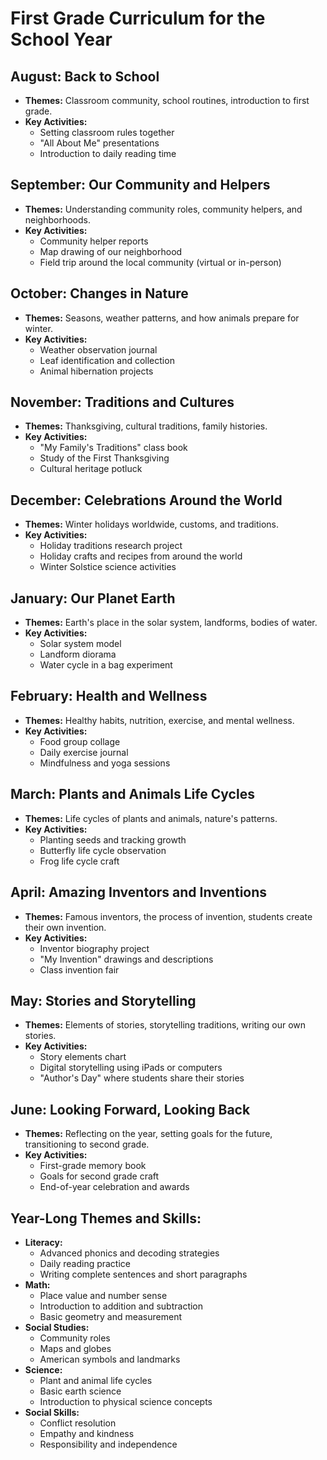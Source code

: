 # First Grade Curriculum for the School Year

## August: Back to School
- **Themes:** Classroom community, school routines, introduction to first grade.
- **Key Activities:** 
  - Setting classroom rules together
  - "All About Me" presentations
  - Introduction to daily reading time

## September: Our Community and Helpers
- **Themes:** Understanding community roles, community helpers, and neighborhoods.
- **Key Activities:** 
  - Community helper reports
  - Map drawing of our neighborhood
  - Field trip around the local community (virtual or in-person)

## October: Changes in Nature
- **Themes:** Seasons, weather patterns, and how animals prepare for winter.
- **Key Activities:** 
  - Weather observation journal
  - Leaf identification and collection
  - Animal hibernation projects

## November: Traditions and Cultures
- **Themes:** Thanksgiving, cultural traditions, family histories.
- **Key Activities:** 
  - "My Family's Traditions" class book
  - Study of the First Thanksgiving
  - Cultural heritage potluck

## December: Celebrations Around the World
- **Themes:** Winter holidays worldwide, customs, and traditions.
- **Key Activities:** 
  - Holiday traditions research project
  - Holiday crafts and recipes from around the world
  - Winter Solstice science activities

## January: Our Planet Earth
- **Themes:** Earth's place in the solar system, landforms, bodies of water.
- **Key Activities:** 
  - Solar system model
  - Landform diorama
  - Water cycle in a bag experiment

## February: Health and Wellness
- **Themes:** Healthy habits, nutrition, exercise, and mental wellness.
- **Key Activities:** 
  - Food group collage
  - Daily exercise journal
  - Mindfulness and yoga sessions

## March: Plants and Animals Life Cycles
- **Themes:** Life cycles of plants and animals, nature's patterns.
- **Key Activities:** 
  - Planting seeds and tracking growth
  - Butterfly life cycle observation
  - Frog life cycle craft

## April: Amazing Inventors and Inventions
- **Themes:** Famous inventors, the process of invention, students create their own invention.
- **Key Activities:** 
  - Inventor biography project
  - "My Invention" drawings and descriptions
  - Class invention fair

## May: Stories and Storytelling
- **Themes:** Elements of stories, storytelling traditions, writing our own stories.
- **Key Activities:** 
  - Story elements chart
  - Digital storytelling using iPads or computers
  - "Author's Day" where students share their stories

## June: Looking Forward, Looking Back
- **Themes:** Reflecting on the year, setting goals for the future, transitioning to second grade.
- **Key Activities:** 
  - First-grade memory book
  - Goals for second grade craft
  - End-of-year celebration and awards

## Year-Long Themes and Skills:
- **Literacy:** 
  - Advanced phonics and decoding strategies
  - Daily reading practice
  - Writing complete sentences and short paragraphs
- **Math:** 
  - Place value and number sense
  - Introduction to addition and subtraction
  - Basic geometry and measurement
- **Social Studies:** 
  - Community roles
  - Maps and globes
  - American symbols and landmarks
- **Science:** 
  - Plant and animal life cycles
  - Basic earth science
  - Introduction to physical science concepts
- **Social Skills:** 
  - Conflict resolution
  - Empathy and kindness
  - Responsibility and independence

